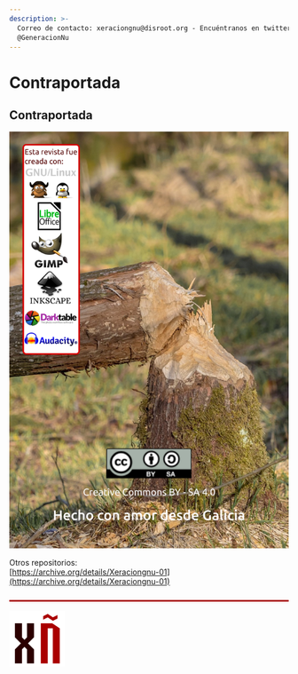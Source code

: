 ```yaml
---
description: >-
  Correo de contacto: xeraciongnu@disroot.org - Encuéntranos en twitter:
  @GeneracionNu​
---
```


# Contraportada

## Contraportada

![Foto de la contraportada: https://pixabay.com/en/bieber-log-rodent-nager-animal-838438/ - CC0 Creative Commons](.gitbook/assets/contraportada_generacion_gnu-01-es.png)

Otros repositorios:  
[https://archive.org/details/Xeraciongnu-01](https://archive.org/details/Xeraciongnu-01)

![](.gitbook/assets/image%20%2868%29.png)

![](.gitbook/assets/image%20%286%29.png)

